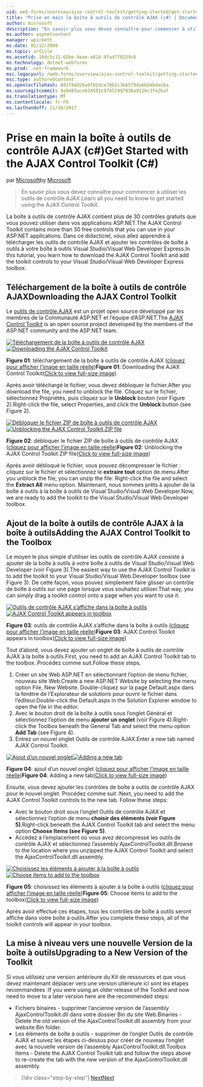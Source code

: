 ```yaml
---
uid: web-forms/overview/ajax-control-toolkit/getting-started/get-started-with-the-ajax-control-toolkit-cs
title: "Prise en main la boîte à outils de contrôle AJAX (c#) | Documents Microsoft"
author: microsoft
description: "En savoir plus vous devez connaître pour commencer à utiliser les outils de contrôle AJAX."
ms.author: aspnetcontent
manager: wpickett
ms.date: 05/12/2009
ms.topic: article
ms.assetid: 16dc5c11-65be-4eae-a818-9fad7f8259c6
ms.technology: dotnet-webforms
ms.prod: .net-framework
msc.legacyurl: /web-forms/overview/ajax-control-toolkit/getting-started/get-started-with-the-ajax-control-toolkit-cs
msc.type: authoredcontent
ms.openlocfilehash: 8d3f4dd26a9f82dce78b1c3665f9da6b54bdacba
ms.sourcegitcommit: 9a9483aceb34591c97451997036a9120c3fe2baf
ms.translationtype: MT
ms.contentlocale: fr-FR
ms.lasthandoff: 11/10/2017
---
```

<a name="get-started-with-the-ajax-control-toolkit-c"></a><span data-ttu-id="8ed55-103">Prise en main la boîte à outils de contrôle AJAX (c#)</span><span class="sxs-lookup"><span data-stu-id="8ed55-103">Get Started with the AJAX Control Toolkit (C#)</span></span>
====================
<span data-ttu-id="8ed55-104">par [Microsoft](https://github.com/microsoft)</span><span class="sxs-lookup"><span data-stu-id="8ed55-104">by [Microsoft](https://github.com/microsoft)</span></span>

> <span data-ttu-id="8ed55-105">En savoir plus vous devez connaître pour commencer à utiliser les outils de contrôle AJAX.</span><span class="sxs-lookup"><span data-stu-id="8ed55-105">Learn all you need to know to get started using the AJAX Control Toolkit.</span></span>


<span data-ttu-id="8ed55-106">La boîte à outils de contrôle AJAX contient plus de 30 contrôles gratuits que vous pouvez utiliser dans vos applications ASP.NET.</span><span class="sxs-lookup"><span data-stu-id="8ed55-106">The AJAX Control Toolkit contains more than 30 free controls that you can use in your ASP.NET applications.</span></span> <span data-ttu-id="8ed55-107">Dans ce didacticiel, vous allez apprendre à télécharger les outils de contrôle AJAX et ajouter les contrôles de boîte à outils à votre boîte à outils Visual Studio/Visual Web Developer Express.</span><span class="sxs-lookup"><span data-stu-id="8ed55-107">In this tutorial, you learn how to download the AJAX Control Toolkit and add the toolkit controls to your Visual Studio/Visual Web Developer Express toolbox.</span></span>

## <a name="downloading-the-ajax-control-toolkit"></a><span data-ttu-id="8ed55-108">Téléchargement de la boîte à outils de contrôle AJAX</span><span class="sxs-lookup"><span data-stu-id="8ed55-108">Downloading the AJAX Control Toolkit</span></span>

<span data-ttu-id="8ed55-109">Le [outils de contrôle AJAX](http://devexpress.com/act) est un projet open source développé par les membres de la Communauté ASP.NET et l’équipe d’ASP.NET.</span><span class="sxs-lookup"><span data-stu-id="8ed55-109">The [AJAX Control Toolkit](http://devexpress.com/act) is an open source project developed by the members of the ASP.NET community and the ASP.NET team.</span></span> 


<span data-ttu-id="8ed55-110">[![Téléchargement de la boîte à outils de contrôle AJAX](get-started-with-the-ajax-control-toolkit-cs/_static/image1.jpg)](get-started-with-the-ajax-control-toolkit-cs/_static/image1.png)</span><span class="sxs-lookup"><span data-stu-id="8ed55-110">[![Downloading the AJAX Control Toolkit](get-started-with-the-ajax-control-toolkit-cs/_static/image1.jpg)](get-started-with-the-ajax-control-toolkit-cs/_static/image1.png)</span></span>

<span data-ttu-id="8ed55-111">**Figure 01**: téléchargement de la boîte à outils de contrôle AJAX ([cliquez pour afficher l’image en taille réelle](get-started-with-the-ajax-control-toolkit-cs/_static/image2.png))</span><span class="sxs-lookup"><span data-stu-id="8ed55-111">**Figure 01**: Downloading the AJAX Control Toolkit([Click to view full-size image](get-started-with-the-ajax-control-toolkit-cs/_static/image2.png))</span></span>


<span data-ttu-id="8ed55-112">Après avoir téléchargé le fichier, vous devez débloquer le fichier.</span><span class="sxs-lookup"><span data-stu-id="8ed55-112">After you download the file, you need to unblock the file.</span></span> <span data-ttu-id="8ed55-113">Cliquez sur le fichier, sélectionnez Propriétés, puis cliquez sur le **Unblock** bouton (voir Figure 2).</span><span class="sxs-lookup"><span data-stu-id="8ed55-113">Right-click the file, select Properties, and click the **Unblock** button (see Figure 2).</span></span>


<span data-ttu-id="8ed55-114">[![Débloquer le fichier ZIP de boîte à outils de contrôle AJAX](get-started-with-the-ajax-control-toolkit-cs/_static/image2.jpg)](get-started-with-the-ajax-control-toolkit-cs/_static/image3.png)</span><span class="sxs-lookup"><span data-stu-id="8ed55-114">[![Unblocking the AJAX Control Toolkit ZIP file](get-started-with-the-ajax-control-toolkit-cs/_static/image2.jpg)](get-started-with-the-ajax-control-toolkit-cs/_static/image3.png)</span></span>

<span data-ttu-id="8ed55-115">**Figure 02**: débloquer le fichier ZIP de boîte à outils de contrôle AJAX ([cliquez pour afficher l’image en taille réelle](get-started-with-the-ajax-control-toolkit-cs/_static/image4.png))</span><span class="sxs-lookup"><span data-stu-id="8ed55-115">**Figure 02**: Unblocking the AJAX Control Toolkit ZIP file([Click to view full-size image](get-started-with-the-ajax-control-toolkit-cs/_static/image4.png))</span></span>


<span data-ttu-id="8ed55-116">Après avoir débloqué le fichier, vous pouvez décompresser le fichier : cliquez sur le fichier et sélectionnez le **extraire tout** option de menu.</span><span class="sxs-lookup"><span data-stu-id="8ed55-116">After you unblock the file, you can unzip the file: Right-click the file and select the **Extract All** menu option.</span></span> <span data-ttu-id="8ed55-117">Maintenant, nous sommes prêts à ajouter de la boîte à outils à la boîte à outils de Visual Studio/Visual Web Developer.</span><span class="sxs-lookup"><span data-stu-id="8ed55-117">Now, we are ready to add the toolkit to the Visual Studio/Visual Web Developer toolbox.</span></span>

## <a name="adding-the-ajax-control-toolkit-to-the-toolbox"></a><span data-ttu-id="8ed55-118">Ajout de la boîte à outils de contrôle AJAX à la boîte à outils</span><span class="sxs-lookup"><span data-stu-id="8ed55-118">Adding the AJAX Control Toolkit to the Toolbox</span></span>

<span data-ttu-id="8ed55-119">Le moyen le plus simple d’utiliser les outils de contrôle AJAX consiste à ajouter de la boîte à outils à votre boîte à outils de Visual Studio/Visual Web Developer (voir Figure 3).</span><span class="sxs-lookup"><span data-stu-id="8ed55-119">The easiest way to use the AJAX Control Toolkit is to add the toolkit to your Visual Studio/Visual Web Developer toolbox (see Figure 3).</span></span> <span data-ttu-id="8ed55-120">De cette façon, vous pouvez simplement faire glisser un contrôle de boîte à outils sur une page lorsque vous souhaitez utiliser.</span><span class="sxs-lookup"><span data-stu-id="8ed55-120">That way, you can simply drag a toolkit control onto a page when you want to use it.</span></span>


<span data-ttu-id="8ed55-121">[![Outils de contrôle AJAX s’affiche dans la boîte à outils](get-started-with-the-ajax-control-toolkit-cs/_static/image3.jpg)](get-started-with-the-ajax-control-toolkit-cs/_static/image5.png)</span><span class="sxs-lookup"><span data-stu-id="8ed55-121">[![AJAX Control Toolkit appears in toolbox](get-started-with-the-ajax-control-toolkit-cs/_static/image3.jpg)](get-started-with-the-ajax-control-toolkit-cs/_static/image5.png)</span></span>

<span data-ttu-id="8ed55-122">**Figure 03**: outils de contrôle AJAX s’affiche dans la boîte à outils ([cliquez pour afficher l’image en taille réelle](get-started-with-the-ajax-control-toolkit-cs/_static/image6.png))</span><span class="sxs-lookup"><span data-stu-id="8ed55-122">**Figure 03**: AJAX Control Toolkit appears in toolbox([Click to view full-size image](get-started-with-the-ajax-control-toolkit-cs/_static/image6.png))</span></span>


<span data-ttu-id="8ed55-123">Tout d’abord, vous devez ajouter un onglet de boîte à outils de contrôle AJAX à la boîte à outils.</span><span class="sxs-lookup"><span data-stu-id="8ed55-123">First, you need to add an AJAX Control Toolkit tab to the toolbox.</span></span> <span data-ttu-id="8ed55-124">Procédez comme suit.</span><span class="sxs-lookup"><span data-stu-id="8ed55-124">Follow these steps.</span></span>

1. <span data-ttu-id="8ed55-125">Créer un site Web ASP.NET en sélectionnant l’option de menu fichier, nouveau site Web.</span><span class="sxs-lookup"><span data-stu-id="8ed55-125">Create a new ASP.NET Website by selecting the menu option File, New Website.</span></span> <span data-ttu-id="8ed55-126">Double-cliquez sur la page Default.aspx dans la fenêtre de l’Explorateur de solutions pour ouvrir le fichier dans l’éditeur.</span><span class="sxs-lookup"><span data-stu-id="8ed55-126">Double-click the Default.aspx in the Solution Explorer window to open the file in the editor.</span></span>
2. <span data-ttu-id="8ed55-127">Avec le bouton droit de la boîte à outils sous l’onglet Général et sélectionnez l’option de menu **ajouter un onglet** (voir Figure 4).</span><span class="sxs-lookup"><span data-stu-id="8ed55-127">Right-click the Toolbox beneath the General Tab and select the menu option **Add Tab** (see Figure 4).</span></span>
3. <span data-ttu-id="8ed55-128">Entrez un nouvel onglet Outils de contrôle AJAX.</span><span class="sxs-lookup"><span data-stu-id="8ed55-128">Enter a new tab named AJAX Control Toolkit.</span></span>


<span data-ttu-id="8ed55-129">[![Ajout d’un nouvel onglet](get-started-with-the-ajax-control-toolkit-cs/_static/image4.jpg)](get-started-with-the-ajax-control-toolkit-cs/_static/image7.png)</span><span class="sxs-lookup"><span data-stu-id="8ed55-129">[![Adding a new tab](get-started-with-the-ajax-control-toolkit-cs/_static/image4.jpg)](get-started-with-the-ajax-control-toolkit-cs/_static/image7.png)</span></span>

<span data-ttu-id="8ed55-130">**Figure 04**: ajout d’un nouvel onglet ([cliquez pour afficher l’image en taille réelle](get-started-with-the-ajax-control-toolkit-cs/_static/image8.png))</span><span class="sxs-lookup"><span data-stu-id="8ed55-130">**Figure 04**: Adding a new tab([Click to view full-size image](get-started-with-the-ajax-control-toolkit-cs/_static/image8.png))</span></span>


<span data-ttu-id="8ed55-131">Ensuite, vous devez ajouter les contrôles de boîte à outils de contrôle AJAX pour le nouvel onglet. Procédez comme suit :</span><span class="sxs-lookup"><span data-stu-id="8ed55-131">Next, you need to add the AJAX Control Toolkit controls to the new tab. Follow these steps:</span></span>

- <span data-ttu-id="8ed55-132">Avec le bouton droit sous l’onglet Outils de contrôle AJAX et sélectionnez l’option de menu **choisir des éléments (voir Figure 5)**.</span><span class="sxs-lookup"><span data-stu-id="8ed55-132">Right-click beneath the AJAX Control Toolkit tab and select the menu option **Choose Items (see Figure 5)**.</span></span>
- <span data-ttu-id="8ed55-133">Accédez à l’emplacement où vous avez décompressé les outils de contrôle AJAX et sélectionnez l’assembly AjaxControlToolkit.dll.</span><span class="sxs-lookup"><span data-stu-id="8ed55-133">Browse to the location where you unzipped the AJAX Control Toolkit and select the AjaxControlToolkit.dll assembly.</span></span>


<span data-ttu-id="8ed55-134">[![Choisissez les éléments à ajouter à la boîte à outils](get-started-with-the-ajax-control-toolkit-cs/_static/image5.jpg)](get-started-with-the-ajax-control-toolkit-cs/_static/image9.png)</span><span class="sxs-lookup"><span data-stu-id="8ed55-134">[![Choose items to add to the toolbox](get-started-with-the-ajax-control-toolkit-cs/_static/image5.jpg)](get-started-with-the-ajax-control-toolkit-cs/_static/image9.png)</span></span>

<span data-ttu-id="8ed55-135">**Figure 05**: choisissez les éléments à ajouter à la boîte à outils ([cliquez pour afficher l’image en taille réelle](get-started-with-the-ajax-control-toolkit-cs/_static/image10.png))</span><span class="sxs-lookup"><span data-stu-id="8ed55-135">**Figure 05**: Choose items to add to the toolbox([Click to view full-size image](get-started-with-the-ajax-control-toolkit-cs/_static/image10.png))</span></span>


<span data-ttu-id="8ed55-136">Après avoir effectué ces étapes, tous les contrôles de boîte à outils seront affiche dans votre boîte à outils.</span><span class="sxs-lookup"><span data-stu-id="8ed55-136">After you complete these steps, all of the toolkit controls will appear in your toolbox.</span></span>

## <a name="upgrading-to-a-new-version-of-the-toolkit"></a><span data-ttu-id="8ed55-137">La mise à niveau vers une nouvelle Version de la boîte à outils</span><span class="sxs-lookup"><span data-stu-id="8ed55-137">Upgrading to a New Version of the Toolkit</span></span>

<span data-ttu-id="8ed55-138">Si vous utilisiez une version antérieure du Kit de ressources et que vous devez maintenant déplacer vers une version ultérieure ici sont les étapes recommandées :</span><span class="sxs-lookup"><span data-stu-id="8ed55-138">If you were using an older release of the Toolkit and now need to move to a later version here are the recommended steps:</span></span>

- <span data-ttu-id="8ed55-139">Fichiers binaires - supprimer l’ancienne version de l’assembly AjaxControlToolkit.dll dans votre dossier Bin du site Web.</span><span class="sxs-lookup"><span data-stu-id="8ed55-139">Binaries - Delete the old version of the AjaxControlToolkit.dll assembly from your website Bin folder.</span></span>
- <span data-ttu-id="8ed55-140">Les éléments de boîte à outils - supprimer de l’onglet Outils de contrôle AJAX et suivez les étapes ci-dessus pour créer de nouveau l’onglet avec la nouvelle version de l’assembly AjaxControlToolkit.dll.</span><span class="sxs-lookup"><span data-stu-id="8ed55-140">Toolbox Items - Delete the AJAX Control Toolkit tab and follow the steps above to re-create the tab with the new version of the AjaxControlToolkit.dll assembly.</span></span>

>[!div class="step-by-step"]
[<span data-ttu-id="8ed55-141">Next</span><span class="sxs-lookup"><span data-stu-id="8ed55-141">Next</span></span>](using-ajax-control-toolkit-controls-and-control-extenders-cs.md)
